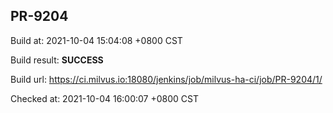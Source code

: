 <h2><a name="pr-9204" class="anchor" href="#pr-9204" rel="nofollow" aria-hidden="true"><span class="octicon octicon-link"></span></a>PR-9204</h2>

<p>Build at: 2021-10-04 15:04:08 +0800 CST</p>

<p>Build result: <strong>SUCCESS</strong></p>

<p>Build url: <a href="https://ci.milvus.io:18080/jenkins/job/milvus-ha-ci/job/PR-9204/1/" rel="nofollow">https://ci.milvus.io:18080/jenkins/job/milvus-ha-ci/job/PR-9204/1/</a></p>

<p>Checked at: 2021-10-04 16:00:07 +0800 CST</p>
